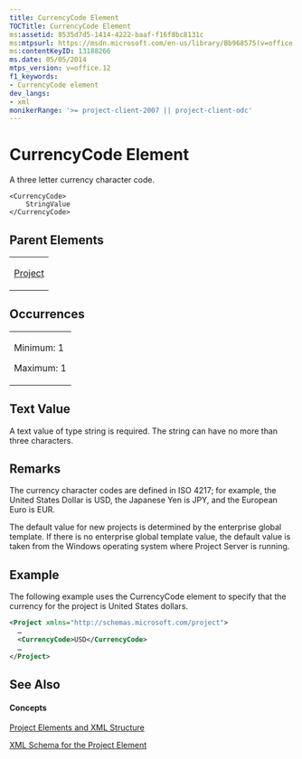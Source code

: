 ```yaml
---
title: CurrencyCode Element
TOCTitle: CurrencyCode Element
ms:assetid: 8535d7d5-1414-4222-baaf-f16f8bc8131c
ms:mtpsurl: https://msdn.microsoft.com/en-us/library/Bb968575(v=office.12)
ms:contentKeyID: 13188266
ms.date: 05/05/2014
mtps_version: v=office.12
f1_keywords:
- CurrencyCode element
dev_langs:
- xml
monikerRange: '>= project-client-2007 || project-client-odc'
---
```


# CurrencyCode Element




A three letter currency character code.

    <CurrencyCode>
        StringValue
    </CurrencyCode>

## Parent Elements

<table>
<colgroup>
<col style="width: 100%" />
</colgroup>
<tbody>
<tr class="odd">
<td><p><a href="bb968701(v=office.12).md">Project</a></p></td>
</tr>
</tbody>
</table>

## Occurrences

<table>
<colgroup>
<col style="width: 100%" />
</colgroup>
<tbody>
<tr class="odd">
<td><p>Minimum: 1</p>
<p>Maximum: 1</p></td>
</tr>
</tbody>
</table>

## Text Value

A text value of type string is required. The string can have no more than three characters.

## Remarks

The currency character codes are defined in ISO 4217; for example, the United States Dollar is USD, the Japanese Yen is JPY, and the European Euro is EUR.

The default value for new projects is determined by the enterprise global template. If there is no enterprise global template value, the default value is taken from the Windows operating system where Project Server is running.

## Example

The following example uses the CurrencyCode element to specify that the currency for the project is United States dollars.

``` xml
<Project xmlns="http://schemas.microsoft.com/project">
  …
  <CurrencyCode>USD</CurrencyCode>
  …
</Project>
```

## See Also

#### Concepts

[Project Elements and XML Structure](bb968439\(v=office.12\).md)

[XML Schema for the Project Element](bb968695\(v=office.12\).md)

